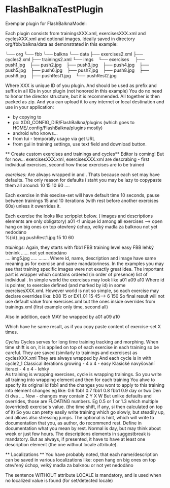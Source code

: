 # FlashBalknaTestPlugin
Exemplar plugin for FlashBalknaModel:

Each plugin consists from  trainingsXXX.xml, exercisesXXX.xml and cyclesXXX.xml  and optional images. Ideally saved in directory org/fbb/balkna/data as demonstrated in this example:

└── org
    └── fbb
        └── balkna
            └── data
                ├── exercises2.xml
                ├── cycles2.xml
                ├── trainings2.xml
                └── imgs
                    └── exercises
                        ├── push1.jpg
                        ├── push2.jpg
                        ├── push3.jpg
                        ├── push4.jpg
                        ├── push5.jpg
                        ├── push6.jpg
                        ├── push7.jpg
                        ├── push8.jpg
                        ├── push9.jpg
                        ├── pushRest1.jpg
                        └── pushRest2.jpg

Where XXX is unique ID of you plugin. And should be used as prefix and suffix in all IDs in your plugin (not honored in this example)
You do no need to honor the director structure, but it is recommended.
All together is then packed as zip. And you can upload it to any internet or local destination and use in your application:
 - by copying to
  - pc:  XDG_CONFIG_DIR/FlashBalkna/plugins (which goes to HOME/.config/FlashBalkna/plugins mostly)
  - android who knows...
 - from tui - temporally usage via get URL
 - from gui in training settings, use text field and download button. 

** Create custom exercises and trainings and cycles**
Editor is coming! But for now...
exercisesXXX.xml, exercisesXXX.xml are descrabing - first individual exercises, second how those exercises are to be trained


*exercises:*
Are always wrapped in <exercises> and <exercises-set>. Thats because each set may have defaults. The only reason for defaults i staht you may be lazy to copypaste them all around:
 <exercises-set>
        <set-defaults>
            <time>10</time> <!--seconds -->
            <pause>15</pause> <!--seconds -->
            <iterations>10</iterations>
            <rest>60</rest> <!-- rest (default) after whole exercise-->
        </set-defaults>
        <exercise>
....

Each exercise in this execise-set will have default time 10 seconds, pause between trainings 15 and 10 iterations (with rest before another exercises 60s) unless it owerrides it.

Each exercise the looks like scripplet below. ( images and descriptions  elements are only obligatory)
        <exercise>
            <id>a01</id> <! unique id among all exercises -->
            <names>
                <name>open hang on big ones on top</name>
                <name locale="cs">otevřený úchop, velký madla za balknou</name> <!-- localized name used when user's locale matches. otherwise default name is used-->
            </names>
           <descriptions>
                <description>not yet</description>
                <description locale="cs">nedodáno</description>            
            </descriptions>
            <images>
                <image>%{id}.jpg</image> <!-- %{id} mark is replaced by id-->
                <image>pushRest1.jpg</image> <!-- another image .. or no images..-->
            </images>
            <defaults> <!-- overrides set-defaults>
                <time>10</time> <!--seconds -->
                <pause>15</pause> <!--seconds -->
                <iterations>10</iterations>
                <rest>60</rest> <!-- rest (default) after whole exercise-->
            </defaults>
        </exercise>

*trainings:*
Again, they starts with
<trainings>
    <training>
        <id>fbb1</id>
        <names>
            <name>FBB training level easy</name>
            <name locale="cs">FBB lehký trénink</name>
            ......
        </names>
        <descriptions>
            <description>not yet</description>
            <description locale="cs">nedodáno</description>            
            ....
        </descriptions>
        <images>
            <image>img5.jpg</image>
            .....
        </images>
        <exercises>
            <exercise>
            ........
Where id, name, description and image have same meaning as for exercise and same mandatoriness. In the examples you may see that  training specific  images were not exactly great idea.
The important part is wrapper <exercises> which contains ordered (in order of presence) list of individual <exercise>.
In simple world the exercises may look like
        <exercises>
            <exercise>
                <id>a01</id>
            </exercise>
            <exercise>
                <id>a09</id>
            </exercise>
            <exercise>
                <id>a10</id>
            </exercise>
        </exercises>
Where id is pointer, to exercise defined (and marked by id) in some exercisesXXX.xml.
However world is not so simple, so each exercise may declare overrides like:
            <exercise>
                <id>b08</id>
                <overrides>
                    <time>15</time>
                </overrides>
            </exercise>
or
           <exercise>
                <id>EX1_01</id>
                <overrides>
                    <!--any field from exercise can be overriden here-->
                    <pause>15</pause>
                    <rest>45</rest>-->
                    <time>6</time>
                    <rest>150</rest>
                </overrides>
            </exercise>
So final result will not use default value from exercises.xml but the ones inside overrides from trainings.xml (first example only time, second all)

Also in addition, each <exercises> MAY be wrapped by <exercises-set count="X">
   <exercises-set count="5">
       <exercises>
            <exercise>
                <id>a01</id>
            </exercise>
            <exercise>
                <id>a09</id>
            </exercise>
            <exercise>
                <id>a10</id>
            </exercise>
        </exercises>
    </exercises-set>

Which have he same result, as if you copy paste content of exercise-set X times.


*Cycles*
Cycles serves for long time training tracking and morphing.
When time shift is on, it is applied on top of each exercise in each training so be careful.
They are saved (similarly to trainings and exercises) as cyclesXXX.xml
They are always wrapped by
<cycles>
And each  cycle is in 
	<cycle>
with
		<id>cycle2_1</id>
		<names>
			<name>Classical iterations growing - 4 x 4 - easy</name>
			<name locale="cs">Klasické navyšování iterací - 4 x 4 - lehký</name>
		</names>
		<descriptions>
			<description></description>
			<description locale="cs"></description>
		</descriptions>
        <!-- voulenteer image
        <images>
            <image>imgX.jpg</image>
            <image>imgY.jpg</image>
        </images>
        -->     
As training is wrapping exercises, cycle is wrapping trainings. So you write all trainng into
		<trainings>
wrapping element and then for each training
			<training>
You ahve to specify  its original id
				<id>fbb1</id>
and the changes you wont to apply to this training into element  changes eg like:
				<changes>
					<iterations>0.6</iterations> <!--floating number, part of iterations -->
				</changes>
			</training>
			<training>
				<id>fbb1</id>
				<changes>
					<iterations>0.7</iterations>
				</changes>
			</training>
			<training>
				<id>fbb1</id>
				<changes>
					<iterations>0.8</iterations>
				</changes>
			</training>
			<training>
				<id>fbb1</id>
				<changes>
					<iterations>0.9</iterations>
				</changes>
				<suggestbreak>
                                    <descriptions>
                                        <description>day or two</description>
                                        <description locale="cs">Den či dva</description>
                                    </descriptions>
                                </suggestbreak>
			</training>
                        ....
Now - changes may contain
                                    <time>Z</time>
                                    <pause>Y</pause>
                                    <iterations>X</iterations>
                                    <rest>W</rest>
But unlike defaults and overrides, those are FLOATING numbers. Eg 0.5 or 1  or 1.3 which multiple (overrided) exercise's value. (the time shift, if any, si then calculated on top of it)
So you can  pretty easily write training which go slowly, but steadily up, and allows also stressing jumps.
The optional <suggestbreak></suggestbreak> is hint, which will write to documentation that you, as author, do recommend rest. Define in documentation what you mean by rest. Normal is day, but may think about week or just few hours.
The descriptions elements in suggestbreak is mandatory. But as always, if presented, it have to have at least one description element (the one without locale attribute).

** Localizations **
You have probably noted, that each name/description can be saved in various localizations like:
            <names>
                <name>open hang on big ones on top</name>
                <name locale="cs">otevřený úchop, velký madla za balknou</name>
            </names>
or
           <descriptions>
                <description>not yet</description>
                <description locale="cs">nedodáno</description>            
            </descriptions>

The sentence  WITHOUT attribute LOCALE is mandatory, and is used when no localized value is found (for set/detected locale)
